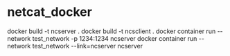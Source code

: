 # netcat_docker
docker build -t ncserver .
docker build -t ncsclient .
docker container run --network test_network -p 1234:1234 ncserver
docker container run --network test_network --link=ncserver ncserver
